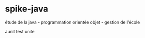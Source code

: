 # spike-java
étude de la java - programmation orientée objet - gestion de l'école

Junit test unite
